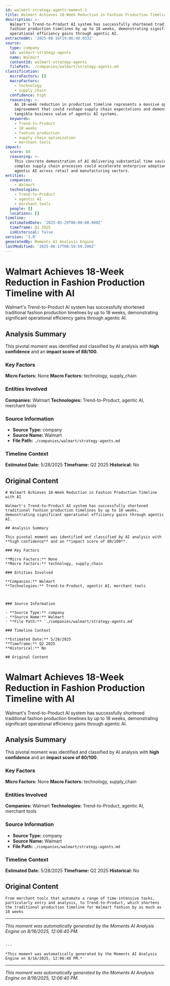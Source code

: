 ```yaml
---
id: walmart-strategy-agents-moment-2
title: Walmart Achieves 18-Week Reduction in Fashion Production Timeline with AI
description: >-
  Walmart's Trend-to-Product AI system has successfully shortened traditional
  fashion production timelines by up to 18 weeks, demonstrating significant
  operational efficiency gains through agentic AI.
extractedAt: '2025-08-16T19:06:40.033Z'
source:
  type: company
  id: walmart-strategy-agents
  name: Walmart
  contentId: walmart-strategy-agents
  filePath: ./companies/walmart/strategy-agents.md
classification:
  microFactors: []
  macroFactors:
    - technology
    - supply_chain
  confidence: high
  reasoning: >-
    An 18-week reduction in production timeline represents a massive operational
    improvement that could reshape supply chain expectations and demonstrate the
    tangible business value of agentic AI systems.
  keywords:
    - Trend-to-Product
    - 18 weeks
    - fashion production
    - supply chain optimization
    - merchant tools
impact:
  score: 88
  reasoning: >-
    This concrete demonstration of AI delivering substantial time savings in
    complex supply chain processes could accelerate enterprise adoption of
    agentic AI across retail and manufacturing sectors.
entities:
  companies:
    - Walmart
  technologies:
    - Trend-to-Product
    - agentic AI
    - merchant tools
  people: []
  locations: []
timeline:
  estimatedDate: '2025-05-29T00:00:00.000Z'
  timeframe: Q2 2025
  isHistorical: false
version: '1.0'
generatedBy: Moments AI Analysis Engine
lastModified: '2025-08-17T00:59:59.206Z'
---
```

# Walmart Achieves 18-Week Reduction in Fashion Production Timeline with AI

Walmart's Trend-to-Product AI system has successfully shortened traditional fashion production timelines by up to 18 weeks, demonstrating significant operational efficiency gains through agentic AI.

## Analysis Summary

This pivotal moment was identified and classified by AI analysis with **high confidence** and an **impact score of 88/100**.

### Key Factors

**Micro Factors:** None
**Macro Factors:** technology, supply_chain

### Entities Involved

**Companies:** Walmart
**Technologies:** Trend-to-Product, agentic AI, merchant tools



### Source Information

- **Source Type:** company
- **Source Name:** Walmart
- **File Path:** `./companies/walmart/strategy-agents.md`

### Timeline Context

**Estimated Date:** 5/28/2025
**Timeframe:** Q2 2025
**Historical:** No

## Original Content

```
# Walmart Achieves 18-Week Reduction in Fashion Production Timeline with AI

Walmart's Trend-to-Product AI system has successfully shortened traditional fashion production timelines by up to 18 weeks, demonstrating significant operational efficiency gains through agentic AI.

## Analysis Summary

This pivotal moment was identified and classified by AI analysis with **high confidence** and an **impact score of 80/100**.

### Key Factors

**Micro Factors:** None
**Macro Factors:** technology, supply_chain

### Entities Involved

**Companies:** Walmart
**Technologies:** Trend-to-Product, agentic AI, merchant tools



### Source Information

- **Source Type:** company
- **Source Name:** Walmart
- **File Path:** `./companies/walmart/strategy-agents.md`

### Timeline Context

**Estimated Date:** 5/28/2025
**Timeframe:** Q2 2025
**Historical:** No

## Original Content

```
# Walmart Achieves 18-Week Reduction in Fashion Production Timeline with AI

Walmart's Trend-to-Product AI system has successfully shortened traditional fashion production timelines by up to 18 weeks, demonstrating significant operational efficiency gains through agentic AI.

## Analysis Summary

This pivotal moment was identified and classified by AI analysis with **high confidence** and an **impact score of 80/100**.

### Key Factors

**Micro Factors:** None
**Macro Factors:** technology, supply_chain

### Entities Involved

**Companies:** Walmart
**Technologies:** Trend-to-Product, agentic AI, merchant tools



### Source Information

- **Source Type:** company
- **Source Name:** Walmart
- **File Path:** `./companies/walmart/strategy-agents.md`

### Timeline Context

**Estimated Date:** 5/28/2025
**Timeframe:** Q2 2025
**Historical:** No

## Original Content

```
From merchant tools that automate a range of time-intensive tasks, particularly entry and analysis, to Trend-to-Product, which shortens the traditional production timeline for Walmart fashion by as much as 18 weeks
```

---

*This moment was automatically generated by the Moments AI Analysis Engine on 8/16/2025, 12:06:40 PM.*

```

---

*This moment was automatically generated by the Moments AI Analysis Engine on 8/16/2025, 12:06:40 PM.*

```

---

*This moment was automatically generated by the Moments AI Analysis Engine on 8/16/2025, 12:06:40 PM.*
